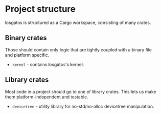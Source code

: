 # Project structure

losgatos is structured as a Cargo workspace, consisting of many crates. 

## Binary crates

Those should contain only logic that are tightly coupled with a binary file and platform specific.

* `kernel` - contains losgatos's kernel.

## Library crates

Most code in a project should go to one of library crates. This lets us make them platform-independent and testable.

* `devicetree` - utility library for no-std/no-alloc devicetree manipulation.
